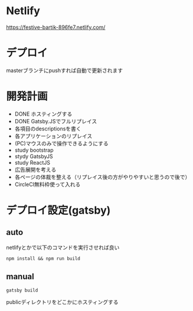 # Netlify
https://festive-bartik-896fe7.netlify.com/

# デプロイ
masterブランチにpushすれば自動で更新されます

# 開発計画

 - DONE ホスティングする
 - DONE Gatsby.JSでフルリプレイス
 - 各項目のdescriptionsを書く
 - 各アプリケーションのリプレイス
 - (PC)マウスのみで操作できるようにする
 - study bootstrap
 - stydy GatsbyJS
 - study ReactJS
 - 広告展開を考える
 - 各ページの体裁を整える（リプレイス後の方がやりやすいと思うので後で）
 - CircleCI無料枠使って入れる

# デプロイ設定(gatsby)
## auto
netlifyとかで以下のコマンドを実行させれば良い

```
npm install && npm run build
```

## manual
```
gatsby build
```

publicディレクトリをどこかにホスティングする
